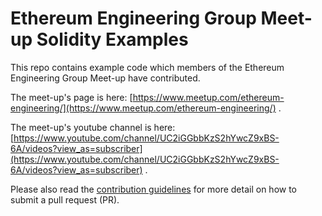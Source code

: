 # Ethereum Engineering Group Meet-up Solidity Examples
This repo contains example code which members of the Ethereum Engineering Group Meet-up have contributed.

The meet-up's page is here: [https://www.meetup.com/ethereum-engineering/](https://www.meetup.com/ethereum-engineering/) .

The meet-up's youtube channel is here: [https://www.youtube.com/channel/UC2iGGbbKzS2hYwcZ9xBS-6A/videos?view_as=subscriber](https://www.youtube.com/channel/UC2iGGbbKzS2hYwcZ9xBS-6A/videos?view_as=subscriber) .

Please also read the 
[contribution guidelines](CONTRIBUTING.md) for more detail on how to submit a pull request (PR).

